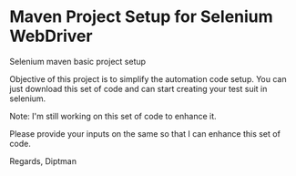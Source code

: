 # Maven Project Setup for Selenium WebDriver

Selenium maven basic project setup

Objective of this project is to simplify the automation code setup. You can just download this set of code and can start creating your test suit in selenium.

Note: I'm still working on this set of code to enhance it.

Please provide your inputs on the same so that I can enhance this set of code.

Regards, 
Diptman

